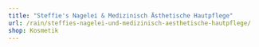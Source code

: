 ```yaml
---
title: "Steffie's Nagelei & Medizinisch Ästhetische Hautpflege"
url: /rain/steffies-nagelei-und-medizinisch-aesthetische-hautpflege/
shop: Kosmetik
---
```


